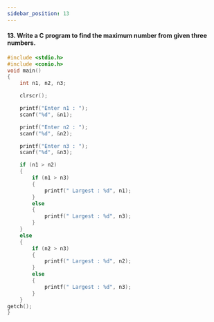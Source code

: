 ```yaml
---
sidebar_position: 13
---
```


#### 13. Write a C program to find the maximum number from given three numbers.

```c
#include <stdio.h>
#include <conio.h>
void main()
{
    int n1, n2, n3;

    clrscr();

    printf("Enter n1 : ");
    scanf("%d", &n1);

    printf("Enter n2 : ");
    scanf("%d", &n2);

    printf("Enter n3 : ");
    scanf("%d", &n3);

    if (n1 > n2)
    {
        if (n1 > n3)
        {
            printf(" Largest : %d", n1);
        }
        else
        {
            printf(" Largest : %d", n3);
        }
    }
    else
    {
        if (n2 > n3)
        {
            printf(" Largest : %d", n2);
        }
        else
        {
            printf(" Largest : %d", n3);
        }
    }
getch();
}
```

<!--
### Output

![d](outputs\Practical-10.c.jpg) -->
